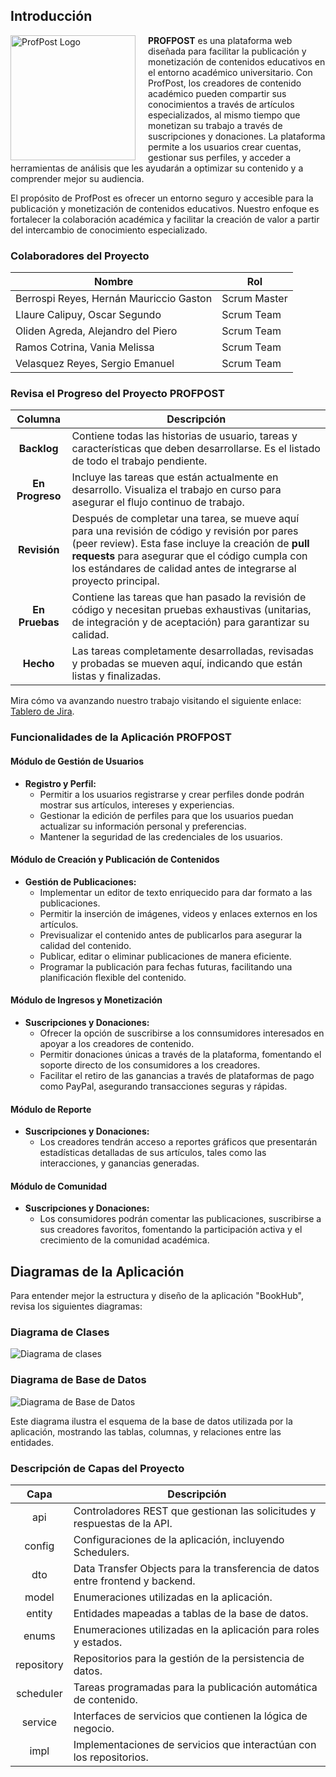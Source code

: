 ## Introducción

<img src="https://github.com/user-attachments/assets/65d10cc3-eba4-40ef-9036-9dab6beb6b62" alt="ProfPost Logo" align="left" width="200" style="margin-right: 20px;"/>

**PROFPOST** es una plataforma web diseñada para facilitar la publicación y monetización de contenidos educativos en el entorno académico universitario. Con ProfPost, los creadores de contenido académico pueden compartir sus conocimientos a través de artículos especializados, al mismo tiempo que monetizan su trabajo a través de suscripciones y donaciones. La plataforma permite a los usuarios crear cuentas, gestionar sus perfiles, y acceder a herramientas de análisis que les ayudarán a optimizar su contenido y a comprender mejor su audiencia.

El propósito de ProfPost es ofrecer un entorno seguro y accesible para la publicación y monetización de contenidos educativos. Nuestro enfoque es fortalecer la colaboración académica y facilitar la creación de valor a partir del intercambio de conocimiento especializado.

### Colaboradores del Proyecto

| **Nombre**                        | **Rol**                                     | 
|-----------------------------------|---------------------------------------------|
| Berrospi Reyes, Hernán Mauriccio Gaston     | Scrum Master | 
| Llaure Calipuy, Oscar Segundo      | Scrum Team | 
| Oliden Agreda, Alejandro del Piero     | Scrum Team | 
| Ramos Cotrina, Vania Melissa      | Scrum Team | 
| Velasquez Reyes, Sergio Emanuel      | Scrum Team | 

### Revisa el Progreso del Proyecto PROFPOST

| **Columna**          | **Descripción**                                                                                                                                    |
|:-----------------:|----------------------------------------------------------------------------------------------------------------------------------------------------|
| **Backlog**       | Contiene todas las historias de usuario, tareas y características que deben desarrollarse. Es el listado de todo el trabajo pendiente.              |
| **En Progreso**   | Incluye las tareas que están actualmente en desarrollo. Visualiza el trabajo en curso para asegurar el flujo continuo de trabajo.                   |
| **Revisión**      | Después de completar una tarea, se mueve aquí para una revisión de código y revisión por pares (peer review). Esta fase incluye la creación de **pull requests** para asegurar que el código cumpla con los estándares de calidad antes de integrarse al proyecto principal. |
| **En Pruebas**    | Contiene las tareas que han pasado la revisión de código y necesitan pruebas exhaustivas (unitarias, de integración y de aceptación) para garantizar su calidad. |
| **Hecho**         | Las tareas completamente desarrolladas, revisadas y probadas se mueven aquí, indicando que están listas y finalizadas.                               |

Mira cómo va avanzando nuestro trabajo visitando el siguiente enlace: [Tablero de Jira](https://postpro.atlassian.net/jira/software/projects/SCRUM/boards/1?atlOrigin=eyJpIjoiN2ViNDRiMWZjNzI4NDc5NGFiMjYzOGUyY2Q4NjU4MDgiLCJwIjoiaiJ9).

### Funcionalidades de la Aplicación PROFPOST

#### **Módulo de Gestión de Usuarios**

- **Registro y Perfil:**
    - Permitir a los usuarios registrarse y crear perfiles donde podrán mostrar sus artículos, intereses y experiencias.
    - Gestionar la edición de perfiles para que los usuarios puedan actualizar su información personal y preferencias.
    - Mantener la seguridad de las credenciales de los usuarios.

#### **Módulo de Creación y Publicación de Contenidos**

- **Gestión de Publicaciones:**
    - Implementar un editor de texto enriquecido para dar formato a las publicaciones.
    - Permitir la inserción de imágenes, videos y enlaces externos en los artículos.
    - Previsualizar el contenido antes de publicarlos para asegurar la calidad del contenido.
    - Publicar, editar o eliminar publicaciones de manera eficiente.
    - Programar la publicación para fechas futuras, facilitando una planificación flexible del contenido.

#### **Módulo de Ingresos y Monetización**

- **Suscripciones y Donaciones:**
    - Ofrecer la opción de suscribirse a los connsumidores interesados en apoyar a los creadores de contenido.
    - Permitir donaciones únicas a través de la plataforma, fomentando el soporte directo de los consumidores a los creadores.
    - Facilitar el retiro de las ganancias a través de plataformas de pago como PayPal, asegurando transacciones seguras y rápidas.

#### **Módulo de Reporte**

- **Suscripciones y Donaciones:**
    - Los creadores tendrán acceso a reportes gráficos que presentarán estadísticas detalladas de sus artículos, tales como las interacciones, y ganancias generadas.
      
#### **Módulo de Comunidad**

- **Suscripciones y Donaciones:**
    - Los consumidores podrán comentar las publicaciones, suscribirse a sus creadores favoritos, fomentando la participación activa y el crecimiento de la comunidad académica.

## Diagramas de la Aplicación

Para entender mejor la estructura y diseño de la aplicación "BookHub", revisa los siguientes diagramas:

### Diagrama de Clases

![Diagrama de clases](https://github.com/user-attachments/assets/64362f5d-80d8-4d96-b3f4-56ca9a1050ca)


### Diagrama de Base de Datos

![Diagrama de Base de Datos](https://github.com/user-attachments/assets/63383d5c-cfdd-46c6-8e4d-e6014fff8f10)

Este diagrama ilustra el esquema de la base de datos utilizada por la aplicación, mostrando las tablas, columnas, y relaciones entre las entidades.

### Descripción de Capas del Proyecto

| Capa        | Descripción                                                                                  |
|:------------:|----------------------------------------------------------------------------------------------|
| api         | Controladores REST que gestionan las solicitudes y respuestas de la API.|
| config      | Configuraciones de la aplicación, incluyendo Schedulers.|
| dto      | Data Transfer Objects para la transferencia de datos entre frontend y backend.|
| model      | Enumeraciones utilizadas en la aplicación.|
| entity      | Entidades mapeadas a tablas de la base de datos.|
| enums      | Enumeraciones utilizadas en la aplicación para roles y estados.|
| repository  | Repositorios para la gestión de la persistencia de datos.|
| scheduler  | Tareas programadas para la publicación automática de contenido.|
| service     | Interfaces de servicios que contienen la lógica de negocio.|
| impl| Implementaciones de servicios que interactúan con los repositorios. |
